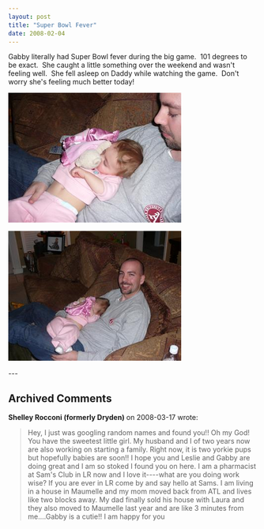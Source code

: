 ```yaml
---
layout: post
title: "Super Bowl Fever"
date: 2008-02-04
---
```


<p>Gabby literally had Super Bowl fever during the big game.  101 degrees to be exact.  She caught a little something over the weekend and wasn't feeling well.  She fell asleep on Daddy while watching the game.  Don't worry she's feeling much better today!</p>
<p><img alt="" height="263" src="/assets/images/2008-02-04-P1020134(Custom).JPG" width="350"/></p>
<p><img alt="" height="263" src="/assets/images/2008-02-04-P1020133(Custom).JPG" width="350"/></p>
---

## Archived Comments

**Shelley Rocconi  (formerly Dryden)** on 2008-03-17 wrote:

> Hey, I just was googling random names and found you!! Oh my God! You have the sweetest little girl. My husband and I of two years now are also working on starting a family. Right now, it is two yorkie pups but hopefully babies are soon!! I hope you and Leslie and Gabby are doing great and I am so stoked I found you on here. I am a pharmacist at Sam's Club in LR now and I love it----what are you doing work wise? If you are ever in LR come by and say hello at Sams. I am living in a house in Maumelle and my mom moved back from ATL and lives like two blocks away. My dad finally sold his house with Laura and they also moved to Maumelle last year and are like 3 minutes from me....Gabby is a cutie!! I am happy for you

